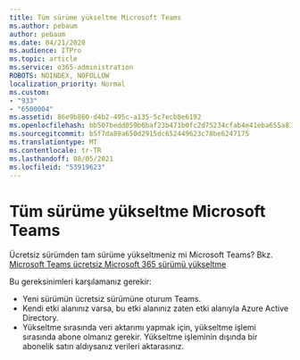 ```yaml
---
title: Tüm sürüme yükseltme Microsoft Teams
ms.author: pebaum
author: pebaum
ms.date: 04/21/2020
ms.audience: ITPro
ms.topic: article
ms.service: o365-administration
ROBOTS: NOINDEX, NOFOLLOW
localization_priority: Normal
ms.custom:
- "933"
- "6500004"
ms.assetid: 86e9b860-d4b2-495c-a135-5c7ecb8e6192
ms.openlocfilehash: bb507bedd059b6baf23b471b0fc2d75234cfab4e41eba655a83a645c65669680
ms.sourcegitcommit: b5f7da89a650d2915dc652449623c78be6247175
ms.translationtype: MT
ms.contentlocale: tr-TR
ms.lasthandoff: 08/05/2021
ms.locfileid: "53919623"
---
```

# <a name="upgrade-to-the-full-version-of-microsoft-teams"></a>Tüm sürüme yükseltme Microsoft Teams

Ücretsiz sürümden tam sürüme yükseltmeniz mi Microsoft Teams? Bkz. [Microsoft Teams ücretsiz Microsoft 365 sürümü yükseltme](https://docs.microsoft.com/microsoftteams/upgrade-freemium)

Bu gereksinimleri karşılamanız gerekir:

- Yeni sürümün ücretsiz sürümüne oturum Teams.
- Kendi etki alanınız varsa, bu etki alanınız zaten etki alanıyla Azure Active Directory.
- Yükseltme sırasında veri aktarımı yapmak için, yükseltme işlemi sırasında abone olmanız gerekir. Yükseltme işleminin dışında bir abonelik satın aldıysanız verileri aktarasınız.
